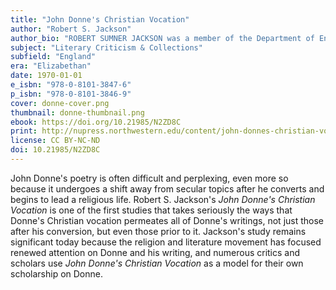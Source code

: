```yaml
---
title: "John Donne's Christian Vocation"
author: "Robert S. Jackson"
author_bio: "ROBERT SUMNER JACKSON was a member of the Department of English at Yale University. His education was both theological and literary; he received his S.T.B from Harvard Divinity School and his Ph.D. in English from the University of Michigan."
subject: "Literary Criticism & Collections"
subfield: "England"
era: "Elizabethan"
date: 1970-01-01
e_isbn: "978-0-8101-3847-6"
p_isbn: "978-0-8101-3846-9"
cover: donne-cover.png
thumbnail: donne-thumbnail.png
ebook: https://doi.org/10.21985/N2ZD8C
print: http://nupress.northwestern.edu/content/john-donnes-christian-vocation
license: CC BY-NC-ND
doi: 10.21985/N2ZD8C
---
```

John Donne's poetry is often difficult and perplexing, even more so because it undergoes a shift away from secular topics after he converts and begins to lead a religious life. Robert S. Jackson's _John Donne's Christian Vocation_ is one of the first studies that takes seriously the ways that Donne's Christian vocation permeates all of Donne's writings, not just those after his conversion, but even those prior to it. Jackson's study remains significant today because the religion and literature movement has focused renewed attention on Donne and his writing, and numerous critics and scholars use _John Donne's Christian Vocation_ as a model for their own scholarship on Donne.

